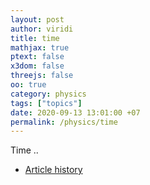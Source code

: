 ```yaml
---
layout: post
author: viridi
title: time
mathjax: true
ptext: false
x3dom: false
threejs: false
oo: true
category: physics
tags: ["topics"]
date: 2020-09-13 13:01:00 +07
permalink: /physics/time
---
```

Time ..

+ [Article history](https://github.com/butiran/butiran.github.io/commits/master/_posts/phys/2020-09-13-time.md)
